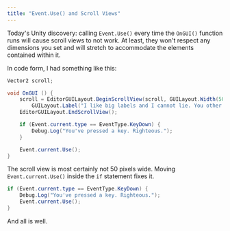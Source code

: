 ```yaml
---
title: "Event.Use() and Scroll Views"
---
```


Today's Unity discovery: calling `Event.Use()` every time the `OnGUI()` function runs will cause scroll views to not work. At least, they won't respect any dimensions you set and will stretch to accommodate the elements contained within it.

In code form, I had something like this:

```csharp
Vector2 scroll;

void OnGUI () {
    scroll = EditorGUILayout.BeginScrollView(scroll, GUILayout.Width(50), GUILayout.Height(200));
        GUILayout.Label("I like big labels and I cannot lie. You other brothers can't deny.");
    EditorGUILayout.EndScrollView();

    if (Event.current.type == EventType.KeyDown) {
        Debug.Log("You've pressed a key. Righteous.");
    }

    Event.current.Use();
}
```

The scroll view is most certainly not 50 pixels wide. Moving `Event.current.Use()` inside the `if` statement fixes it.

```csharp
if (Event.current.type == EventType.KeyDown) {
    Debug.Log("You've pressed a key. Righteous.");
    Event.current.Use();
}
```

And all is well.
